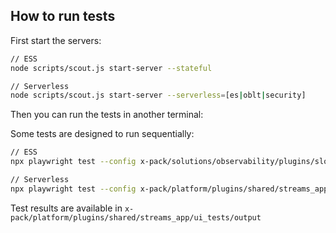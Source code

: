 ## How to run tests

First start the servers:

```bash
// ESS
node scripts/scout.js start-server --stateful

// Serverless
node scripts/scout.js start-server --serverless=[es|oblt|security]
```

Then you can run the tests in another terminal:

Some tests are designed to run sequentially:

```bash
// ESS
npx playwright test --config x-pack/solutions/observability/plugins/slo/e2e/playwright.config.ts --project=local --grep @ess

// Serverless
npx playwright test --config x-pack/platform/plugins/shared/streams_app/ui_tests/playwright.config.ts --project=local --grep @svlOblt
```

Test results are available in `x-pack/platform/plugins/shared/streams_app/ui_tests/output`
